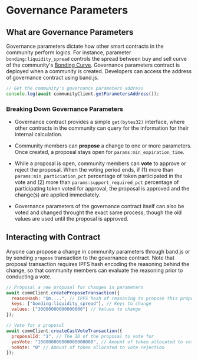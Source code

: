 # Governance Parameters

## What are Governance Parameters

Governance parameters dictate how other smart contracts in the community perform logics. For instance, parameter `bonding:liquidity_spread` controls the spread between buy and sell curve of the community's [Bonding Curve](/docs/bonding-curve.md). Governance parameters contract is deployed when a community is created. Developers can access the address of governance contract using band.js.

```javascript
// Get the community's governance parameters address
console.log(await communityClient.getParametersAddress());
```

### Breaking Down Governance Parameters

- Governance contract provides a simple `get(bytes32)` interface, where other contracts in the community can query for the information for their internal calculation.

- Community members can **propose** a change to one or more parameters. Once created, a proposal stays open for `params:min_expiration_time`.

- While a proposal is open, community members can **vote** to approve or reject the proposal. When the voting period ends, if (1) more than `params:min_particiation_pct` percentage of token participated in the vote and (2) more than `params:support_required_pct` percentage of participating token voted for approval, the proposal is approved and the change(s) are applied immediately.

- Governance parameters of the governance contract itself can also be voted and changed throught the exact same process, though the old values are used until the proposal is approved.

## Interacting with Contract

Anyone can propose a change in community parameters through band.js or by sending `propose` transaction to the governance contract. Note that proposal transaction requires IPFS hash encoding the reasoning behind the change, so that community members can evaluate the reasoning prior to conducting a vote.

```javascript
// Proposal a new proposal for changes in parameters
await commClient.createProposeTransaction({
  reasonHash: "Qm....", // IPFS hash of reasoning to propose this proposal
  keys: ["bonding:liquidity_spread"], // Keys to change
  values: ["30000000000000000"] // Values to change
});

// Vote for a proposal
await commClient.createCastVoteTransaction({
  proposalId: "1", // The ID of the proposal to vote for
  yesVote: "100000000000000000000", // Amount of token allocated to vote approval
  noVote: "0" // Amount of token allocated to vote rejection
});
```
